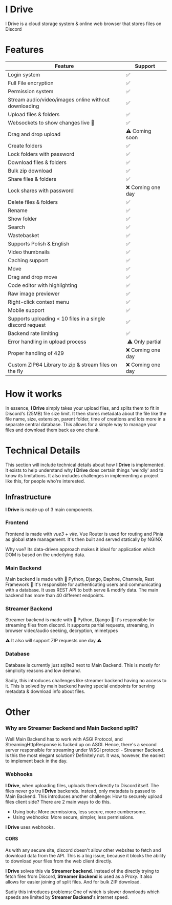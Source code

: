 # I Drive

I Drive is a cloud storage system & online web browser that stores files on Discord


# Features

| Feature                                                | Support                |
|--------------------------------------------------------|------------------------|
| Login system                                           | ✅                      |
| Full File encryption                                   | ✅                      |
| Permission system                                      | ✅                      |
| Stream audio/video/images online without downloading   | ✅                      |
| Upload files & folders                                 | ✅                      |
| Websockets to show changes live    🎥                  | ✅                      |
| Drag and drop upload                                   | ⚠️ Coming soon         |
| Create folders                                         | ✅                      |
| Lock folders with password                             | ✅                      |
| Download files & folders                               | ✅                      |
| Bulk zip download                                      | ✅                      |
| Share files & folders                                  | ✅                      |
| Lock shares with password                              | ❌ Coming one day       |
| Delete files & folders                                 | ✅                      |
| Rename                                                 | ✅                      |
| Show folder                                            | ✅                      |
| Search                                                 | ✅                      |
| Wastebasket                                            | ✅                      |
| Supports Polish & English                              | ✅                      |
| Video thumbnails                                       | ✅                      |
| Caching support                                        | ✅                      |
| Move                                                   | ✅                      |
| Drag and drop move                                     | ✅                      |
| Code editor with highlighting                          | ✅                      |
| Raw image previewer                                    | ✅                      |
| Right-click context menu                               | ✅                      |
| Mobile support                                         | ✅                      |
| Supports uploading < 10 files in a single discord request | ✅                      |
| Backend rate limiting                                  | ✅                      |
| Error handling in upload process                       | ️ ⚠️ Only partial      |
| Proper handling of 429                                 | ❌   Coming one day                    |
| Custom ZIP64 Library to zip & stream files on the fly  | ❌   Coming one day                    |



# How it works

In essence, **I Drive** simply takes your upload files, and splits them to fit in Discord's (25MB) file size limit.
It then stores metadata about the file like the file name, size, extension, parent folder, time of creations and lots more 
in a separate central database.
This allows for a simple way to manage your files and download them back as one chunk.

# Technical Details

This section will include technical details about how **I Drive** is implemented. 
It exists to help understand why **I Drive** does certain things 'weirdly' and to know its limitations.
It also includes challenges in implementing a project like this, for people who're interested.

## Infrastructure

**I Drive** is made up of 3 main components.

### Frontend

Frontend is made with _vue3_ + _vite_. 
Vue Router is used for routing and Pinia as global state management. 
It's then built and served statically by NGINX                 

Why vue? Its data-driven approach makes it ideal for application which DOM is based on the underlying data.

### Main Backend

Main backend is made with 🐍 Python, Django, Daphne, Channels, Rest Framework 🐍
It's responsible for authenticating users and communicating with a database. 
It uses REST API to both serve & modify data.
The main backend has more than 40 different endpoints.


### Streamer Backend
Streamer backend is made with 🐍 Python, Django 🐍
It's responsible for streaming files from discord. 
It supports partial requests, streaming, in browser video/audio seeking, decryption, mimetypes

⚠️ It also will support ZIP requests one day ⚠️

### Database
Database is currently just sqlite3 next to Main Backend. 
This is mostly for simplicity reasons and low demand.

Sadly, this introduces challenges like streamer backend having no access to it. 
This is solved by main backend having special endpoints for serving metadata & download info about files.

# Other

### Why are Streamer Backend and Main Backend split?

Well Main Backend has to work with ASGI Protocol, and StreamingHttpResponse is fucked up on ASGI. 
Hence, there's a second server responsible for streaming under WSGI protocol - Streamer Backend.
Is this the most elegant solution? Definitely not. It was, however, the easiest to implement back in the day.


### Webhooks

**I Drive**, when uploading files, uploads them directly to Discord itself. The files never go tru **I Drive** backends. 
Instead, only metadata is passed to Main Backend. 
This introduces another challenge: How to securely upload files client side?
There are 2 main ways to do this.
- Using bots: More permissions, less secure, more cumbersome.
- Using webhooks: More secure, simpler, less permissions.

**I Drive** uses webhooks.


#### CORS

As with any secure site, discord doesn't allow other websites to fetch and download data from the API. 
This is a big issue, because it blocks the ability to download your files from the web client directly.

**I Drive** solves this via **Streamer backend**. Instead of the directly trying to fetch files from Discord, **Streamer Backend** is used as a Proxy. 
It also allows for easier joining of split files. And for bulk ZIP download.

Sadly this introduces problems: One of which is slower downloads which speeds are limited by **Streamer Backend**'s internet speed.